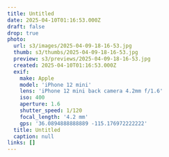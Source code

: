 ```yaml
---
title: Untitled
date: 2025-04-10T01:16:53.000Z
draft: false
drop: true
photo:
  url: s3/images/2025-04-09-18-16-53.jpg
  thumb: s3/thumbs/2025-04-09-18-16-53.jpg
  preview: s3/previews/2025-04-09-18-16-53.jpg
  created: 2025-04-10T01:16:53.000Z
  exif:
    make: Apple
    model: 'iPhone 12 mini'
    lens: 'iPhone 12 mini back camera 4.2mm f/1.6'
    iso: 400
    aperture: 1.6
    shutter_speed: 1/120
    focal_length: '4.2 mm'
    gps: '36.0894888888889 -115.176972222222'
  title: Untitled
  caption: null
links: []
---
```

